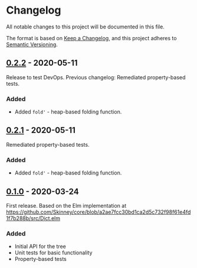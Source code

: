 # Changelog

All notable changes to this project will be documented in this file.

The format is based on [Keep a Changelog](https://keepachangelog.com/en/1.0.0/),
and this project adheres to [Semantic Versioning](https://semver.org/spec/v2.0.0.html).

## [0.2.2] - 2020-05-11

Release to test DevOps.  Previous changelog: Remediated property-based tests.

### Added

- Added `fold'` - heap-based folding function.

## [0.2.1] - 2020-05-11

Remediated property-based tests.

### Added

- Added `fold'` - heap-based folding function.

## [0.1.0] - 2020-03-24

First release.  Based on the Elm implementation at https://github.com/Skinney/core/blob/a2ae7fcc30bd1ca2d5c732f98f61e4fd1f7b288b/src/Dict.elm

### Added

- Initial API for the tree
- Unit tests for basic functionality
- Property-based tests

[Unreleased]: https://github.com/zakaluka/zn-llrbtree/compare/v0.2.2...HEAD
[0.2.2]: https://github.com/zakaluka/zn-llrbtree/compare/v0.2.1...v0.2.2
[0.2.1]: https://github.com/zakaluka/zn-llrbtree/compare/v0.1.0...v0.2.1
[0.1.0]: https://github.com/zakaluka/zn-llrbtree.git/releases/tag/v0.1.0
